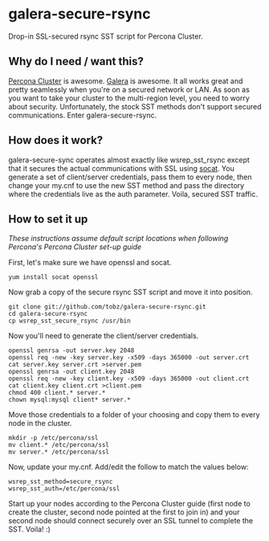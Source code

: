 galera-secure-rsync
===================

Drop-in SSL-secured rsync SST script for Percona Cluster.

Why do I need / want this?
--------------------------

[Percona Cluster](http://www.percona.com/software/percona-xtradb-cluster) is awesome.  [Galera](http://codership.com/products/galera_replication) is awesome.  It all works great and pretty seamlessly when you're on a secured network or LAN.  As soon as you want to take your cluster to the multi-region level, you need to worry about security.  Unfortunately, the stock SST methods don't support secured communications.  Enter galera-secure-rsync.

How does it work?
-----------------

galera-secure-sync operates almost exactly like wsrep_sst_rsync except that it secures the actual communications with SSL using [socat](http://www.dest-unreach.org/socat/).  You generate a set of client/server credentials, pass them to every node, then change your my.cnf to use the new SST method and pass the directory where the credentials live as the auth parameter.  Voila, secured SST traffic.

How to set it up
----------------

_These instructions assume default script locations when following Percona's Percona Cluster set-up guide_

First, let's make sure we have openssl and socat.

    yum install socat openssl

Now grab a copy of the secure rsync SST script and move it into position.

    git clone git://github.com/tobz/galera-secure-rsync.git
    cd galera-secure-rsync
    cp wsrep_sst_secure_rsync /usr/bin
    
Now you'll need to generate the client/server credentials.

    openssl genrsa -out server.key 2048
    openssl req -new -key server.key -x509 -days 365000 -out server.crt
    cat server.key server.crt >server.pem
    openssl genrsa -out client.key 2048
    openssl req -new -key client.key -x509 -days 365000 -out client.crt
    cat client.key client.crt >client.pem
    chmod 400 client.* server.*
    chown mysql:mysql client* server.*
    
Move those credentials to a folder of your choosing and copy them to every node in the cluster.

    mkdir -p /etc/percona/ssl
    mv client.* /etc/percona/ssl
    mv server.* /etc/percona/ssl
    
Now, update your my.cnf.  Add/edit the follow to match the values below:

    wsrep_sst_method=secure_rsync
    wsrep_sst_auth=/etc/percona/ssl
    
Start up your nodes according to the Percona Cluster guide (first node to create the cluster, second node pointed at the first to join in) and your second node should connect securely over an SSL tunnel to complete the SST.  Voila! :)
    
    
    
